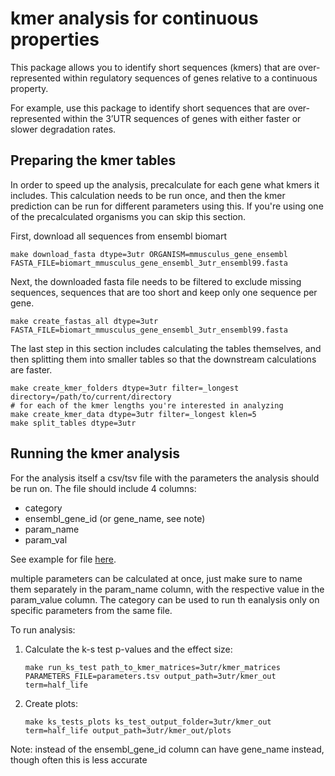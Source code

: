 # kmer analysis for continuous properties

This package allows you to identify short sequences (kmers) that are over-represented within 
regulatory sequences of genes relative to a continuous property.

For example, use this package to identify short sequences that are over-represented within 
the 3’UTR sequences of genes with either faster or slower degradation rates.


## Preparing the kmer tables
In order to speed up the analysis, precalculate for each gene what kmers it includes. 
This calculation needs to be run once, and then the kmer prediction can be run for different parameters using this. 
If you're using one of the precalculated organisms you can skip this section.

 
First, download all sequences from ensembl biomart  
```
make download_fasta dtype=3utr ORGANISM=mmusculus_gene_ensembl FASTA_FILE=biomart_mmusculus_gene_ensembl_3utr_ensembl99.fasta
```

Next, the downloaded fasta file needs to be filtered to exclude missing sequences, sequences that are too short and keep 
only one sequence per gene.
```
make create_fastas_all dtype=3utr FASTA_FILE=biomart_mmusculus_gene_ensembl_3utr_ensembl99.fasta
```

The last step in this section includes calculating the tables themselves, and then splitting them into smaller tables so 
that the downstream calculations are faster.
```
make create_kmer_folders dtype=3utr filter=_longest directory=/path/to/current/directory
# for each of the kmer lengths you're interested in analyzing
make create_kmer_data dtype=3utr filter=_longest klen=5
make split_tables dtype=3utr
```

## Running the kmer analysis

For the analysis itself a csv/tsv file with the parameters the analysis should be run on. The file should include 4 columns:
- category
- ensembl_gene_id (or gene_name, see note)
- param_name
- param_val

See example for file [here](drerio_3UTR_ensembl103/paramaters.tsv).

multiple parameters can be calculated at once, just make sure to name them separately in the param_name column, with 
the respective value in the param_value column. The category can be used to run th eanalysis only on specific parameters 
from the same file.

To run analysis:

1. Calculate the k-s test p-values and the effect size:

   ```
   make run_ks_test path_to_kmer_matrices=3utr/kmer_matrices PARAMETERS_FILE=parameters.tsv output_path=3utr/kmer_out term=half_life 
   ```

2. Create plots:

   ```
   make ks_tests_plots ks_test_output_folder=3utr/kmer_out term=half_life output_path=3utr/kmer_out/plots
   ```

Note: instead of the ensembl_gene_id column can have gene_name instead, though often this is less accurate
